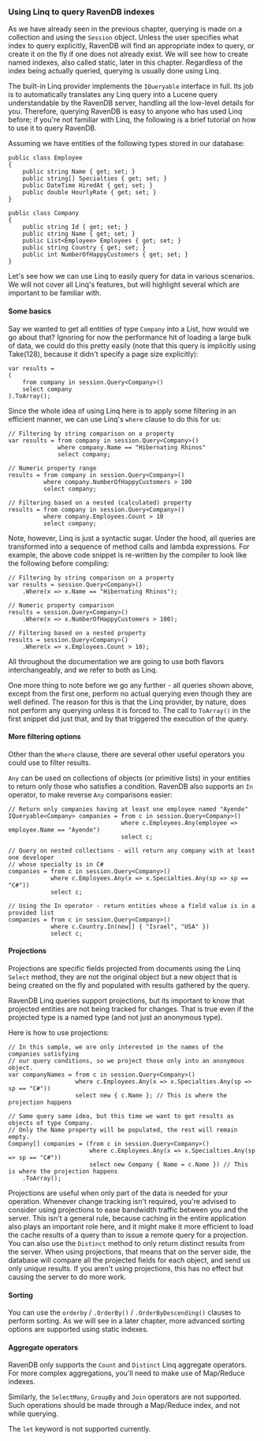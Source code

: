 ﻿
### Using Linq to query RavenDB indexes

As we have already seen in the previous chapter, querying is made on a collection and using the `Session` object. Unless the user specifies what index to query explicitly, RavenDB will find an appropriate index to query, or create it on the fly if one does not already exist. We will see how to create named indexes, also called static, later in this chapter. Regardless of the index being actually queried, querying is usually done using Linq.

The built-in Linq provider implements the `IQueryable` interface in full. Its job is to automatically translates any Linq query into a Lucene query understandable by the RavenDB server, handling all the low-level details for you. Therefore, querying RavenDB is easy to anyone who has used Linq before; if you're not familiar with Linq, the following is a brief tutorial on how to use it to query RavenDB.

Assuming we have entities of the following types stored in our database:

	public class Employee
	{
	    public string Name { get; set; }
	    public string[] Specialties { get; set; }
	    public DateTime HiredAt { get; set; }
	    public double HourlyRate { get; set; }
	}
	 
	public class Company
	{
	    public string Id { get; set; }
	    public string Name { get; set; }
	    public List<Employee> Employees { get; set; }
	    public string Country { get; set; }
	    public int NumberOfHappyCustomers { get; set; }
	}

Let's see how we can use Linq to easily query for data in various scenarios. We will not cover all Linq's features, but will highlight several which are important to be familiar with.

#### Some basics

Say we wanted to get all entities of type `Company` into a List, how would we go about that? Ignoring for now the performance hit of loading a large bulk of data, we could do this pretty easily (note that this query is implicitly using Take(128), because it didn't specify a page size explicitly):

    var results =
    (
        from company in session.Query<Company>()
        select company
    ).ToArray();

Since the whole idea of using Linq here is to apply some filtering in an efficient manner, we can use Linq's `where` clause to do this for us:

	// Filtering by string comparison on a property
	var results = from company in session.Query<Company>()
	              where company.Name == "Hibernating Rhinos"
	              select company;
	 
	// Numeric property range
	results = from company in session.Query<Company>()
	          where company.NumberOfHappyCustomers > 100
	          select company;
	 
	// Filtering based on a nested (calculated) property
	results = from company in session.Query<Company>()
	          where company.Employees.Count > 10
	          select company;

Note, however, Linq is just a syntactic sugar. Under the hood, all queries are transformed into a sequence of method calls and lambda expressions. For example, the above code snippet is re-written by the compiler to look like the following before compiling:

	// Filtering by string comparison on a property
	var results = session.Query<Company>()
	    .Where(x => x.Name == "Hibernating Rhinos");
	 
	// Numeric property comparison
	results = session.Query<Company>()
	    .Where(x => x.NumberOfHappyCustomers > 100);
	 
	// Filtering based on a nested property
	results = session.Query<Company>()
	    .Where(x => x.Employees.Count > 10);

All throughout the documentation we are going to use both flavors interchangeably, and we refer to both as Linq.

One more thing to note before we go any further - all queries shown above, except from the first one, perform no actual querying even though they are well defined. The reason for this is that the Linq provider, by nature, does not perform any querying unless it is forced to. The call to `ToArray()` in the first snippet did just that, and by that triggered the execution of the query.

#### More filtering options

Other than the `Where` clause, there are several other useful operators you could use to filter results.

`Any` can be used on collections of objects (or primitive lists) in your entities to return only those who satisfies a condition. RavenDB also supports an `In` operator, to make reverse `Any` comparisons easier:

	// Return only companies having at least one employee named "Ayende"
	IQueryable<Company> companies = from c in session.Query<Company>()
	                                where c.Employees.Any(employee => employee.Name == "Ayende")
	                                select c;
	 
	// Query on nested collections - will return any company with at least one developer
	// whose specialty is in C#
	companies = from c in session.Query<Company>()
	            where c.Employees.Any(x => x.Specialties.Any(sp => sp == "C#"))
	            select c;
	 
	// Using the In operator - return entities whose a field value is in a provided list
	companies = from c in session.Query<Company>()
	            where c.Country.In(new[] { "Israel", "USA" })
	            select c;

#### Projections

Projections are specific fields projected from documents using the Linq `Select` method, they are not the original object but a new object that is being created on the fly and populated with results gathered by the query.

RavenDB Linq queries support projections, but its important to know that projected entities are not being tracked for changes. That is true even if the projected type is a named type (and not just an anonymous type).

Here is how to use projections:

	// In this sample, we are only interested in the names of the companies satisfying
	// our query conditions, so we project those only into an anonymous object.
	var companyNames = from c in session.Query<Company>()
	                   where c.Employees.Any(x => x.Specialties.Any(sp => sp == "C#"))
	                   select new { c.Name }; // This is where the projection happens
	 
	// Same query same idea, but this time we want to get results as objects of type Company.
	// Only the Name property will be populated, the rest will remain empty.
	Company[] companies = (from c in session.Query<Company>()
	                       where c.Employees.Any(x => x.Specialties.Any(sp => sp == "C#"))
	                       select new Company { Name = c.Name }) // This is where the projection happens
	    .ToArray();

Projections are useful when only part of the data is needed for your operation. Whenever change tracking isn't required, you're advised to consider using projections to ease bandwidth traffic between you and the server. This isn't a general rule, because caching in the entire application also plays an important role here, and it might make it more efficient to load the cache results of a query than to issue a remote query for a projection.
You can also use the `Distinct` method to only return distinct results from the server. When using projections, that means that on the server side, the database will compare all the projected fields for each object, and send us only unique results. If you aren't using projections, this has no effect but causing the server to do more work.

#### Sorting

You can use the `orderby` / `.OrderBy()` / `.OrderByDescending()` clauses to perform sorting. As we will see in a later chapter, more advanced sorting options are supported using static indexes.

#### Aggregate operators

RavenDB only supports the `Count` and `Distinct` Linq aggregate operators. For more complex aggregations, you'll need to make use of Map/Reduce indexes.

Similarly, the `SelectMany`, `GroupBy` and `Join` operators are not supported. Such operations should be made through a Map/Reduce index, and not while querying.

The `let` keyword is not supported currently.